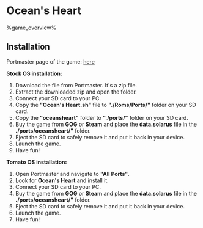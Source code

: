 # Ocean's Heart

%game_overview%

## Installation

Portmaster page of the game: [here](https://portmaster.games/detail.html?name=oceansheart)

**Stock OS installation:**
1. Download the file from Portmaster. It's a zip file.
2. Extract the downloaded zip and open the folder.
3. Connect your SD card to your PC.
4. Copy the **"Ocean's Heart.sh"** file to **"./Roms/Ports/"** folder on your SD card.
5. Copy the **"oceansheart"** folder to **"./ports/"** folder on your SD card.
6. Buy the game from **GOG** or **Steam** and place the **data.solarus** file in the **./ports/oceansheart/"** folder.
6. Eject the SD card to safely remove it and put it back in your device.
7. Launch the game.
8. Have fun!

**Tomato OS installation:**
1. Open Portmaster and navigate to **"All Ports"**.
2. Look for **Ocean's Heart** and install it.
3. Connect your SD card to your PC.
4. Buy the game from **GOG** or **Steam** and place the **data.solarus** file in the **./ports/oceansheart/"** folder.
5. Eject the SD card to safely remove it and put it back in your device.
6. Launch the game.
7. Have fun!
